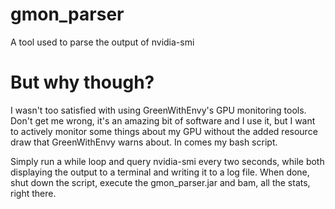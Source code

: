 # gmon_parser
A tool used to parse the output of nvidia-smi

# But why though?
I wasn't too satisfied with using GreenWithEnvy's GPU monitoring tools. Don't get me wrong, it's an amazing bit of software and I use it,
but I want to actively monitor some things about my GPU without the added resource draw that GreenWithEnvy warns about. In comes my bash
script.

Simply run a while loop and query nvidia-smi every two seconds, while both displaying the output to a terminal and writing it to
a log file. When done, shut down the script, execute the gmon_parser.jar and bam, all the stats, right there.
